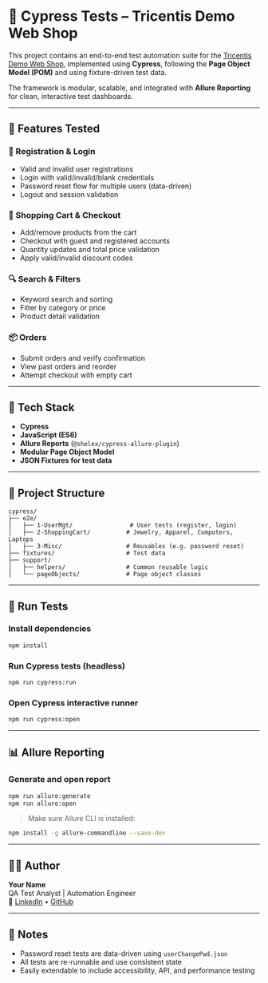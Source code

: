 
# 🧪 Cypress Tests – Tricentis Demo Web Shop

This project contains an end-to-end test automation suite for the [Tricentis Demo Web Shop](https://demowebshop.tricentis.com/), implemented using **Cypress**, following the **Page Object Model (POM)** and using fixture-driven test data.

The framework is modular, scalable, and integrated with **Allure Reporting** for clean, interactive test dashboards.

---

## 🚀 Features Tested

### 🔐 Registration & Login
- Valid and invalid user registrations
- Login with valid/invalid/blank credentials
- Password reset flow for multiple users (data-driven)
- Logout and session validation

### 🛒 Shopping Cart & Checkout
- Add/remove products from the cart
- Checkout with guest and registered accounts
- Quantity updates and total price validation
- Apply valid/invalid discount codes

### 🔍 Search & Filters
- Keyword search and sorting
- Filter by category or price
- Product detail validation

### 📦 Orders
- Submit orders and verify confirmation
- View past orders and reorder
- Attempt checkout with empty cart

---

## 🧩 Tech Stack

- **Cypress**
- **JavaScript (ES6)**
- **Allure Reports** (`@shelex/cypress-allure-plugin`)
- **Modular Page Object Model**
- **JSON Fixtures for test data**

---

## 📁 Project Structure

```
cypress/
├── e2e/
│   ├── 1-UserMgt/                # User tests (register, login)
│   ├── 2-ShoppingCart/          # Jewelry, Apparel, Computers, Laptops
│   ├── 3-Misc/                  # Reusables (e.g. password reset)
├── fixtures/                    # Test data
├── support/
│   ├── helpers/                 # Common reusable logic
│   └── pageObjects/             # Page object classes
```

---

## 🧪 Run Tests

### Install dependencies
```bash
npm install
```

### Run Cypress tests (headless)
```bash
npm run cypress:run
```

### Open Cypress interactive runner
```bash
npm run cypress:open
```

---

## 📊 Allure Reporting

### Generate and open report
```bash
npm run allure:generate
npm run allure:open
```

> Make sure Allure CLI is installed:
```bash
npm install -g allure-commandline --save-dev
```

---

## 👨‍💻 Author

**Your Name**  
QA Test Analyst | Automation Engineer  
🔗 [LinkedIn](www.linkedin.com/in/akan-antia) • [GitHub](https://github.com/akan-baba/cypress-tricentis-shop.git)

---

## 📌 Notes

- Password reset tests are data-driven using `userChangePwd.json`
- All tests are re-runnable and use consistent state
- Easily extendable to include accessibility, API, and performance testing
